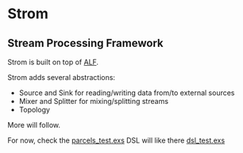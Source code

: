 # Strom

## Stream Processing Framework

Strom is built on top of [ALF](https://github.com/antonmi/ALF).

Strom adds several abstractions:
- Source and Sink for reading/writing data from/to external sources
- Mixer and Splitter for mixing/splitting streams
- Topology

More will follow.

For now, check the [parcels_test.exs](https://github.com/antonmi/Strom/blob/main/test/examples/parcels/parcels_test.exs)
DSL will like there [dsl_test.exs](https://github.com/antonmi/Strom/blob/main/test/dsl_test.exs)
